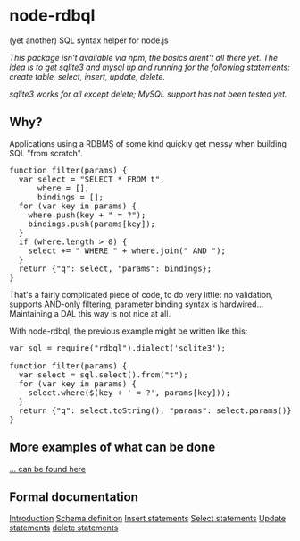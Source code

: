 node-rdbql
============

(yet another) SQL syntax helper for node.js

*This package isn't available via npm, the basics arent't all there yet. The idea is to get sqlite3 and mysql up and running for the following statements: create table, select, insert, update, delete.*

*sqlite3 works for all except delete; MySQL support has not been tested yet.*

## Why?

Applications using a RDBMS of some kind quickly get messy when building SQL "from scratch".

<pre>
function filter(params) {
  var select = "SELECT * FROM t",
      where = [],
      bindings = [];
  for (var key in params) {
    where.push(key + " = ?");
    bindings.push(params[key]);
  }
  if (where.length > 0) {
    select += " WHERE " + where.join(" AND ");
  }
  return {"q": select, "params": bindings};
}
</pre>

That's a fairly complicated piece of code, to do very little: no validation, supports AND-only filtering, parameter binding syntax is hardwired... Maintaining a DAL this way is not nice at all.

With node-rdbql, the previous example might be written like this:

<pre>
var sql = require("rdbql").dialect('sqlite3');

function filter(params) {
  var select = sql.select().from("t");
  for (var key in params) {
    select.where($(key + ' = ?', params[key]));
  }
  return {"q": select.toString(), "params": select.params()};
}
</pre>

## More examples of what can be done

[... can be found here](docs/examples.md)

## Formal documentation

[Introduction](docs/intro.md)
[Schema definition](docs/schemadef.md)
[Insert statements](docs/insert.md)
[Select statements](docs/select.md)
[Update statements](docs/update.md)
[delete statements](docs/delete.md)
